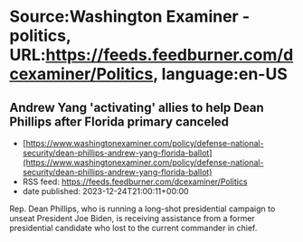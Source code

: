 # Source:Washington Examiner - politics, URL:https://feeds.feedburner.com/dcexaminer/Politics, language:en-US

## Andrew Yang 'activating' allies to help Dean Phillips after Florida primary canceled
 - [https://www.washingtonexaminer.com/policy/defense-national-security/dean-phillips-andrew-yang-florida-ballot](https://www.washingtonexaminer.com/policy/defense-national-security/dean-phillips-andrew-yang-florida-ballot)
 - RSS feed: https://feeds.feedburner.com/dcexaminer/Politics
 - date published: 2023-12-24T21:00:11+00:00

Rep. Dean Phillips, who is running a long-shot presidential campaign to unseat President Joe Biden, is receiving assistance from a former presidential candidate who lost to the current commander in chief.

